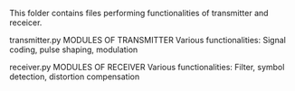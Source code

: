 This folder contains files performing functionalities of transmitter and receicer.

transmitter.py
MODULES OF TRANSMITTER
Various functionalities: Signal coding, pulse shaping, modulation

receiver.py
MODULES OF RECEIVER
Various functionalities: Filter, symbol detection, distortion compensation
